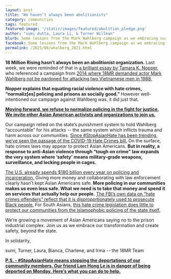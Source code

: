 ```yaml
---
layout: post
title: "We haven’t always been abolitionists"
category: communities
tags: featured
featured-image: '/static/images/featured/abolition_pledge.png'
author: "sumi dutta, Laura Li, & Turner Willman" 
blurb: Some lessons from the Mark Wahlberg campaign as we embracing our transformation towards abolition. 
facebook: Some lessons from the Mark Wahlberg campaign as we embracing our transformation towards abolition. 
permalink: /2021/06/whalberg_2021.html
---
```


<b>18 Million Rising hasn’t always been an  abolitionist organization.</b> Last week, we were reminded of that in [a brilliant essay by Tamara K. Nopper,](https://theundefeated.com/features/dont-conflate-racial-violence-with-crime/) who referenced a campaign from [2014 where 18MR demanded actor Mark Wahlberg not be pardoned for attacking two Vietnamese men in 1988.](https://18mr.tumblr.com/post/104858957281/in-1988-mark-wahlberg-attacked-two-asian-american) 

<b>Nopper explains that equating racial violence with hate crimes, “normaliz[es] policing and prisons as socially good.” </b>However well-intentioned our campaign against Wahlberg was, it did just that.

<b>[Moving forward, we refuse to normalize policing in the fight for justice. We invite other Asian American activists and organizations to join us.](https://action.18mr.org/asianabolitionpledge/)</b>

Our campaign relied on the state’s punishment system to hold Wahlberg “accountable” for his attacks -- the same system which inflicts trauma and harm across our communities. [Since #StopAsianHate has been trending, we’ve seen the passage of the COVID-19 Hate Crimes bill.](https://www.npr.org/2021/05/20/998599775/biden-to-sign-the-covid-19-hate-crimes-bill-as-anti-asian-american-attacks-rise) On the surface, hate crimes laws may appear to protect Asian Americans. <b> But in reality, a response to anti-Asian violence through “tough on crime” law expands the very system where ‘safety’ means military-grade weapons, surveillance, and locking people in cages.</b> 

[The U.S. already spends $180 billion every year on policing and incarceration.](https://www.populardemocracy.org/news-and-publications/how-much-do-us-cities-spend-every-year-policing#:~:text=Today%2C%20the%20U.S.%20collectively%20spends,spite%20of%20higher%20police%20budgets) Giving more money and collaborating with law enforcement clearly hasn’t kept Asian Americans safe.<b> More policing in our communities makes us even less safe. What we need is to take that money and spend it on services that actually help our people.</b> [The FBI’s own data on “hate crimes offenders” reflect that it is disproportionately used to prosecute Black people.](https://ucr.fbi.gov/hate-crime/2019/topic-pages/offenders) For South Asians, [this hate crime legislation does little to protect our communities from the Islamophobic policing of the state itself.](https://stopasianhate.medium.com/who-counts-as-asian-and-what-counts-as-anti-asian-hate-37e5b455eedd)

We’re growing a movement of Asian Americans saying no to the prison industrial complex. Join us as we embrace our transformation and create safety, beyond the state.

In solidarity,

sumi, Turner, Laura, Bianca, Charlene, and Irma -- the 18MR Team

<b>[P.S. - #StopAsianHate means stopping the deportations of our community members. Our friend Lam Hong Le is in danger of being deported on Monday. Here’s what you can do to help.](https://action.18mr.org/pardon_lam/)</b>
